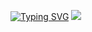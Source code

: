 [![Typing SVG](https://readme-typing-svg.herokuapp.com?&duration=3000&pause=500&color=13F700&center=true&multiline=true&width=1024&height=100&lines=Wake+up+Neo;Welcome+to+my+profile+(%EF%BD%A1%E2%97%95%E2%80%BF%E2%97%95%EF%BD%A1)++)](https://git.io/typing-svg)
![](https://i.imgur.com/lIwQLuT.gif)
